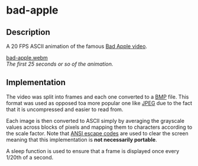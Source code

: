 # bad-apple

## Description

A 20 FPS ASCII animation of the famous [Bad Apple video](https://www.youtube.com/watch?v=FtutLA63Cp8).

[bad-apple.webm](https://github.com/andrewharabor/bad-apple/assets/120438036/1e40df4a-147e-4849-8c5c-d9c6f2619f0e)
\
_The first 25 seconds or so of the animation._

## Implementation

The video was split into frames and each one converted to a [BMP](https://en.wikipedia.org/wiki/BMP_file_format) file. This format was used as opposed toa  more popular one like [JPEG](https://en.wikipedia.org/wiki/JPEG) due to the fact that it is uncompressed and easier to read from.

Each image is then converted to ASCII simply by averaging the grayscale values across blocks of pixels and mapping them to characters according to the scale factor. Note that [ANSI escape codes](https://en.wikipedia.org/wiki/ANSI_escape_code) are used to clear the screen meaning that this implementation is **not necessarily portable**.

A sleep function is used to ensure that a frame is displayed once every 1/20th of a second.
